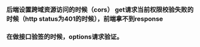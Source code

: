 ### 后端设置跨域资源访问的时候（cors） get请求当前权限校验失败的时候（http status为401的时候），前端拿不到response

### 在做接口验签的时候，options请求验证。
